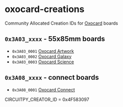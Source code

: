 # oxocard-creations
Community Allocated Creation IDs for [Oxocard](https://www.oxocard.ch/en/) boards


## `0x3A03_xxxx` - 55x85mm boards
* `0x3A03_0001` [Oxocard Artwork](https://www.oxocard.ch/en/artwork/)
* `0x3A03_0002` [Oxocard Galaxy](https://www.oxocard.ch/en/galaxy/)
* `0x3A03_0003` [Oxocard Science](https://www.oxocard.ch/en/science/)
  
## `0x3A08_xxxx` -  connect boards
* `0x3A08_0001` [Oxocard Connect](https://www.oxocard.ch/en/connect/)



CIRCUITPY_CREATOR_ID =  0x4F583097




